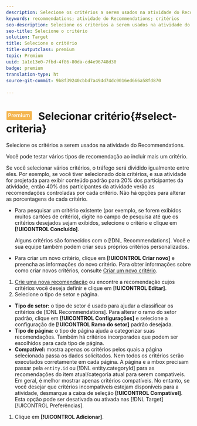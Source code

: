 ```yaml
---
description: Selecione os critérios a serem usados na atividade do Recommendations.
keywords: recommendations; atividade do Recommendations; critérios
seo-description: Selecione os critérios a serem usados na atividade do Recommendations.
seo-title: Selecione o critério
solution: Target
title: Selecione o critério
title-outputclass: premium
topic: Premium
uuid: 1a1e13e0-7fbd-4f86-80da-cd4e96748d30
badge: premium
translation-type: ht
source-git-commit: 9b8f39240cbbd7a494d74dc0016ed666a58fd870

---
```



# ![PREMIUM](/help/assets/premium.png) Selecionar critério{#select-criteria}

Selecione os critérios a serem usados na atividade do Recommendations.

Você pode testar vários tipos de recomendação ao incluir mais um critério.

Se você selecionar vários critérios, o tráfego será dividido igualmente entre eles. Por exemplo, se você tiver selecionado dois critérios, e sua atividade for projetada para exibir conteúdo padrão para 20% dos participantes da atividade, então 40% dos participantes da atividade verão as recomendações controladas por cada critério. Não há opções para alterar as porcentagens de cada critério.

* Para pesquisar um critério existente (por exemplo, se forem exibidos muitos cartões de critério), digite no campo de pesquisa até que os critérios desejados sejam exibidos, selecione o critério e clique em **[!UICONTROL Concluído]**.

   Alguns critérios são fornecidos com o [!DNL Recommendations]. Você e sua equipe também podem criar seus próprios critérios personalizados.

* Para criar um novo critério, clique em **[!UICONTROL Criar novo]** e preencha as informações do novo critério. Para obter informações sobre como criar novos critérios, consulte [Criar um novo critério](../../c-recommendations/c-algorithms/create-new-algorithm.md#task_8A9CB465F28D44899F69F38AD27352FE).

1. [Crie uma nova recomendação](../../c-recommendations/t-create-recs-activity/create-recs-activity.md#task_6874328773C64C44A73F0A130AD3F96F) ou encontre a recomendação cujos critérios você deseja definir e clique em **[!UICONTROL Editar]**.
1. Selecione o tipo de setor e página.

* **Tipo de setor:** o tipo de setor é usado para ajudar a classificar os critérios de [!DNL Recommendations]. Para alterar o ramo do setor padrão, clique em **[!UICONTROL Configurações]** e selecione a configuração de **[!UICONTROL Ramo do setor]** padrão desejada.
* **Tipo de página:** o tipo de página ajuda a categorizar suas recomendações. Também há critérios incorporados que podem ser escolhidos para cada tipo de página.
* **Compatível:** mostra apenas os critérios pelos quais a página selecionada passa os dados solicitados. Nem todos os critérios serão executados corretamente em cada página. A página e a mbox precisam passar pela `entity.id` ou [!DNL entity.categoryId] para as recomendações do item atual/categoria atual para serem compatíveis. Em geral, é melhor mostrar apenas critérios compatíveis. No entanto, se você desejar que critérios incompatíveis estejam disponíveis para a atividade, desmarque a caixa de seleção **[!UICONTROL Compatível]**. Esta opção pode ser desativada ou ativada nas [!DNL Target] [!UICONTROL Preferências].

1. Clique em **[!UICONTROL Adicionar]**.
